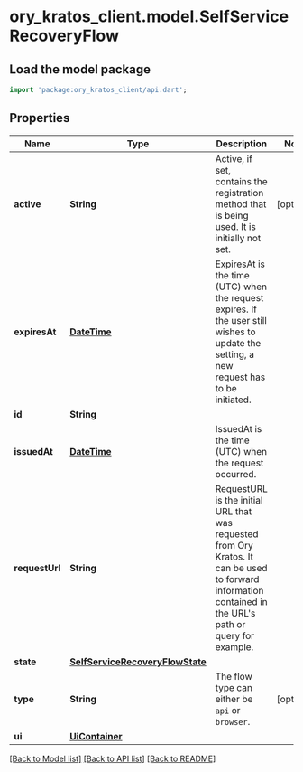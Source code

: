 # ory_kratos_client.model.SelfServiceRecoveryFlow

## Load the model package
```dart
import 'package:ory_kratos_client/api.dart';
```

## Properties
Name | Type | Description | Notes
------------ | ------------- | ------------- | -------------
**active** | **String** | Active, if set, contains the registration method that is being used. It is initially not set. | [optional] 
**expiresAt** | [**DateTime**](DateTime.md) | ExpiresAt is the time (UTC) when the request expires. If the user still wishes to update the setting, a new request has to be initiated. | 
**id** | **String** |  | 
**issuedAt** | [**DateTime**](DateTime.md) | IssuedAt is the time (UTC) when the request occurred. | 
**requestUrl** | **String** | RequestURL is the initial URL that was requested from Ory Kratos. It can be used to forward information contained in the URL's path or query for example. | 
**state** | [**SelfServiceRecoveryFlowState**](SelfServiceRecoveryFlowState.md) |  | 
**type** | **String** | The flow type can either be `api` or `browser`. | [optional] 
**ui** | [**UiContainer**](UiContainer.md) |  | 

[[Back to Model list]](../README.md#documentation-for-models) [[Back to API list]](../README.md#documentation-for-api-endpoints) [[Back to README]](../README.md)


